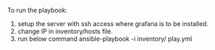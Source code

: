 To run the playbook:
1. setup the server with ssh access where grafana is to be installed.
2. change IP in inventory/hosts file.
3. run below command
ansible-playbook -i inventory/ play.yml